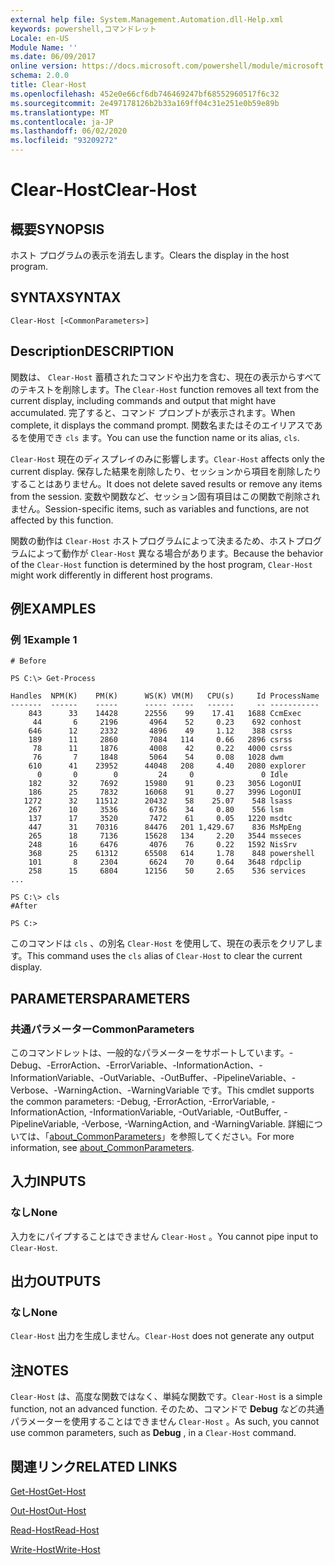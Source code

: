 ```yaml
---
external help file: System.Management.Automation.dll-Help.xml
keywords: powershell,コマンドレット
Locale: en-US
Module Name: ''
ms.date: 06/09/2017
online version: https://docs.microsoft.com/powershell/module/microsoft.powershell.core/clear-host?view=powershell-7.1&WT.mc_id=ps-gethelp
schema: 2.0.0
title: Clear-Host
ms.openlocfilehash: 452e0e66cf6db746469247bf68552960517f6c32
ms.sourcegitcommit: 2e497178126b2b33a169ff04c31e251e0b59e89b
ms.translationtype: MT
ms.contentlocale: ja-JP
ms.lasthandoff: 06/02/2020
ms.locfileid: "93209272"
---
```

# <span data-ttu-id="fd25a-103">Clear-Host</span><span class="sxs-lookup"><span data-stu-id="fd25a-103">Clear-Host</span></span>

## <span data-ttu-id="fd25a-104">概要</span><span class="sxs-lookup"><span data-stu-id="fd25a-104">SYNOPSIS</span></span>

<span data-ttu-id="fd25a-105">ホスト プログラムの表示を消去します。</span><span class="sxs-lookup"><span data-stu-id="fd25a-105">Clears the display in the host program.</span></span>

## <span data-ttu-id="fd25a-106">SYNTAX</span><span class="sxs-lookup"><span data-stu-id="fd25a-106">SYNTAX</span></span>

```
Clear-Host [<CommonParameters>]
```

## <span data-ttu-id="fd25a-107">Description</span><span class="sxs-lookup"><span data-stu-id="fd25a-107">DESCRIPTION</span></span>

<span data-ttu-id="fd25a-108">関数は、 `Clear-Host` 蓄積されたコマンドや出力を含む、現在の表示からすべてのテキストを削除します。</span><span class="sxs-lookup"><span data-stu-id="fd25a-108">The `Clear-Host` function removes all text from the current display, including commands and output that might have accumulated.</span></span> <span data-ttu-id="fd25a-109">完了すると、コマンド プロンプトが表示されます。</span><span class="sxs-lookup"><span data-stu-id="fd25a-109">When complete, it displays the command prompt.</span></span> <span data-ttu-id="fd25a-110">関数名またはそのエイリアスであるを使用でき `cls` ます。</span><span class="sxs-lookup"><span data-stu-id="fd25a-110">You can use the function name or its alias, `cls`.</span></span>

<span data-ttu-id="fd25a-111">`Clear-Host` 現在のディスプレイのみに影響します。</span><span class="sxs-lookup"><span data-stu-id="fd25a-111">`Clear-Host` affects only the current display.</span></span> <span data-ttu-id="fd25a-112">保存した結果を削除したり、セッションから項目を削除したりすることはありません。</span><span class="sxs-lookup"><span data-stu-id="fd25a-112">It does not delete saved results or remove any items from the session.</span></span> <span data-ttu-id="fd25a-113">変数や関数など、セッション固有項目はこの関数で削除されません。</span><span class="sxs-lookup"><span data-stu-id="fd25a-113">Session-specific items, such as variables and functions, are not affected by this function.</span></span>

<span data-ttu-id="fd25a-114">関数の動作は `Clear-Host` ホストプログラムによって決まるため、ホストプログラムによって動作が `Clear-Host` 異なる場合があります。</span><span class="sxs-lookup"><span data-stu-id="fd25a-114">Because the behavior of the `Clear-Host` function is determined by the host program, `Clear-Host` might work differently in different host programs.</span></span>

## <span data-ttu-id="fd25a-115">例</span><span class="sxs-lookup"><span data-stu-id="fd25a-115">EXAMPLES</span></span>

### <span data-ttu-id="fd25a-116">例 1</span><span class="sxs-lookup"><span data-stu-id="fd25a-116">Example 1</span></span>

```
# Before

PS C:\> Get-Process

Handles  NPM(K)    PM(K)      WS(K) VM(M)   CPU(s)     Id ProcessName
-------  ------    -----      ----- -----   ------     -- -----------
    843      33    14428      22556    99    17.41   1688 CcmExec
     44       6     2196       4964    52     0.23    692 conhost
    646      12     2332       4896    49     1.12    388 csrss
    189      11     2860       7084   114     0.66   2896 csrss
     78      11     1876       4008    42     0.22   4000 csrss
     76       7     1848       5064    54     0.08   1028 dwm
    610      41    23952      44048   208     4.40   2080 explorer
      0       0        0         24     0               0 Idle
    182      32     7692      15980    91     0.23   3056 LogonUI
    186      25     7832      16068    91     0.27   3996 LogonUI
   1272      32    11512      20432    58    25.07    548 lsass
    267      10     3536       6736    34     0.80    556 lsm
    137      17     3520       7472    61     0.05   1220 msdtc
    447      31    70316      84476   201 1,429.67    836 MsMpEng
    265      18     7136      15628   134     2.20   3544 msseces
    248      16     6476       4076    76     0.22   1592 NisSrv
    368      25    61312      65508   614     1.78    848 powershell
    101       8     2304       6624    70     0.64   3648 rdpclip
    258      15     6804      12156    50     2.65    536 services
...

PS C:\> cls
#After

PS C:>
```

<span data-ttu-id="fd25a-117">このコマンドは `cls` 、の別名 `Clear-Host` を使用して、現在の表示をクリアします。</span><span class="sxs-lookup"><span data-stu-id="fd25a-117">This command uses the `cls` alias of `Clear-Host` to clear the current display.</span></span>

## <span data-ttu-id="fd25a-118">PARAMETERS</span><span class="sxs-lookup"><span data-stu-id="fd25a-118">PARAMETERS</span></span>

### <span data-ttu-id="fd25a-119">共通パラメーター</span><span class="sxs-lookup"><span data-stu-id="fd25a-119">CommonParameters</span></span>
<span data-ttu-id="fd25a-120">このコマンドレットは、一般的なパラメーターをサポートしています。-Debug、-ErrorAction、-ErrorVariable、-InformationAction、-InformationVariable、-OutVariable、-OutBuffer、-PipelineVariable、-Verbose、-WarningAction、-WarningVariable です。</span><span class="sxs-lookup"><span data-stu-id="fd25a-120">This cmdlet supports the common parameters: -Debug, -ErrorAction, -ErrorVariable, -InformationAction, -InformationVariable, -OutVariable, -OutBuffer, -PipelineVariable, -Verbose, -WarningAction, and -WarningVariable.</span></span> <span data-ttu-id="fd25a-121">詳細については、「[about_CommonParameters](https://go.microsoft.com/fwlink/?LinkID=113216)」を参照してください。</span><span class="sxs-lookup"><span data-stu-id="fd25a-121">For more information, see [about_CommonParameters](https://go.microsoft.com/fwlink/?LinkID=113216).</span></span>

## <span data-ttu-id="fd25a-122">入力</span><span class="sxs-lookup"><span data-stu-id="fd25a-122">INPUTS</span></span>

### <span data-ttu-id="fd25a-123">なし</span><span class="sxs-lookup"><span data-stu-id="fd25a-123">None</span></span>

<span data-ttu-id="fd25a-124">入力をにパイプすることはできません `Clear-Host` 。</span><span class="sxs-lookup"><span data-stu-id="fd25a-124">You cannot pipe input to `Clear-Host`.</span></span>

## <span data-ttu-id="fd25a-125">出力</span><span class="sxs-lookup"><span data-stu-id="fd25a-125">OUTPUTS</span></span>

### <span data-ttu-id="fd25a-126">なし</span><span class="sxs-lookup"><span data-stu-id="fd25a-126">None</span></span>

<span data-ttu-id="fd25a-127">`Clear-Host` 出力を生成しません。</span><span class="sxs-lookup"><span data-stu-id="fd25a-127">`Clear-Host` does not generate any output</span></span>

## <span data-ttu-id="fd25a-128">注</span><span class="sxs-lookup"><span data-stu-id="fd25a-128">NOTES</span></span>

<span data-ttu-id="fd25a-129">`Clear-Host` は、高度な関数ではなく、単純な関数です。</span><span class="sxs-lookup"><span data-stu-id="fd25a-129">`Clear-Host` is a simple function, not an advanced function.</span></span> <span data-ttu-id="fd25a-130">そのため、コマンドで **Debug** などの共通パラメーターを使用することはできません `Clear-Host` 。</span><span class="sxs-lookup"><span data-stu-id="fd25a-130">As such, you cannot use common parameters, such as **Debug** , in a `Clear-Host` command.</span></span>

## <span data-ttu-id="fd25a-131">関連リンク</span><span class="sxs-lookup"><span data-stu-id="fd25a-131">RELATED LINKS</span></span>

[<span data-ttu-id="fd25a-132">Get-Host</span><span class="sxs-lookup"><span data-stu-id="fd25a-132">Get-Host</span></span>](../Microsoft.PowerShell.Utility/Get-Host.md)

[<span data-ttu-id="fd25a-133">Out-Host</span><span class="sxs-lookup"><span data-stu-id="fd25a-133">Out-Host</span></span>](Out-Host.md)

[<span data-ttu-id="fd25a-134">Read-Host</span><span class="sxs-lookup"><span data-stu-id="fd25a-134">Read-Host</span></span>](../Microsoft.PowerShell.Utility/Read-Host.md)

[<span data-ttu-id="fd25a-135">Write-Host</span><span class="sxs-lookup"><span data-stu-id="fd25a-135">Write-Host</span></span>](../Microsoft.PowerShell.Utility/Write-Host.md)

